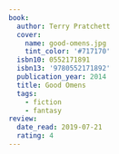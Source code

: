 ```yaml
---
book:
  author: Terry Pratchett
  cover:
    name: good-omens.jpg
    tint_color: '#717170'
  isbn10: 0552171891
  isbn13: '9780552171892'
  publication_year: 2014
  title: Good Omens
  tags:
    - fiction
    - fantasy
review:
  date_read: 2019-07-21
  rating: 4
---
```

